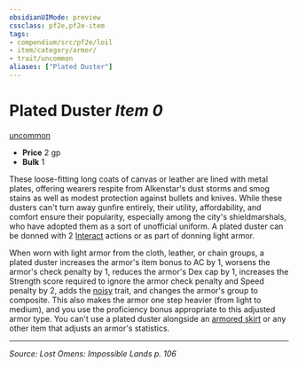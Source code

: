 ```yaml
---
obsidianUIMode: preview
cssclass: pf2e,pf2e-item
tags:
- compendium/src/pf2e/loil
- item/category/armor/
- trait/uncommon
aliases: ["Plated Duster"]
---
```

# Plated Duster *Item 0*  
[uncommon](uncommon.md "Uncommon Rarity Trait")  

- **Price** 2 gp
- **Bulk** 1

These loose-fitting long coats of canvas or leather are lined with metal plates, offering wearers respite from Alkenstar's dust storms and smog stains as well as modest protection against bullets and knives. While these dusters can't turn away gunfire entirely, their utility, affordability, and comfort ensure their popularity, especially among the city's shieldmarshals, who have adopted them as a sort of unofficial uniform. A plated duster can be donned with 2 [Interact](interact.md) actions or as part of donning light armor.

When worn with light armor from the cloth, leather, or chain groups, a plated duster increases the armor's item bonus to AC by 1, worsens the armor's check penalty by 1, reduces the armor's Dex cap by 1, increases the Strength score required to ignore the armor check penalty and Speed penalty by 2, adds the [noisy](noisy.md "Noisy Armor Trait") trait, and changes the armor's group to composite. This also makes the armor one step heavier (from light to medium), and you use the proficiency bonus appropriate to this adjusted armor type. You can't use a plated duster alongside an [armored skirt](armored-skirt-locg.md) or any other item that adjusts an armor's statistics.


---
*Source: Lost Omens: Impossible Lands p. 106*